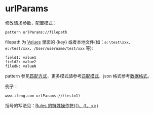 # urlParams

修改请求参数，配置模式：

	pattern urlParams://filepath

filepath 为 [Values](http://local.whistlejs.com/#values) 里面的 {key} 或者本地文件(如：`e:\test\xxx`、`e:/test/xxx`、`/User/username/test/xxx` 等):

	field1: value1
	field2: value2
	filedN: valueN

pattern 参见[匹配方式](pattern.md)，更多模式请参考[匹配模式](mode.md)，json 格式参考[数据格式](data.md)。

例子：

	www.ifeng.com urlParams://(test=1)

括号的写法见：[Rules 的特殊操作符({}、()、<>)](webui/rules.md)
